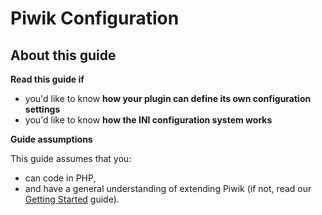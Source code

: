 # Piwik Configuration

<!-- Meta (to be deleted)
Purpose: describe INI configuration system, describe plugin settings stuff, describe use of options table (discourage use)

Audience: developers that want to know how to add configuration to their own plugins

Expected Result: 

Notes: 

What's missing? (stuff in my list that was not in when I wrote the 1st draft)
-->

## About this guide

**Read this guide if**

* you'd like to know **how your plugin can define its own configuration settings**
* you'd like to know **how the INI configuration system works**

**Guide assumptions**

This guide assumes that you:

* can code in PHP,
* and have a general understanding of extending Piwik (if not, read our [Getting Started](#) guide).
